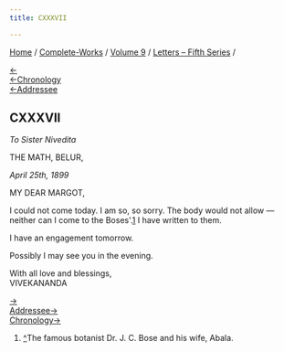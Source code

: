 ```yaml
---
title: CXXXVII

---
```

<div>

[Home](../../../index.htm) / [Complete-Works](../../complete_works.htm)
/ [Volume 9](../volume_9_contents.htm) / [Letters – Fifth
Series](letters_fifth_series_contents.htm) /

[←](136_sir.htm)  
[←Chronology](../../volume_7/epistles_third_series/43_madam.htm)  
[←Addressee](135_margot.htm)

## CXXXVII

*To Sister Nivedita*

THE MATH, BELUR,

*April 25th, 1899*

MY DEAR MARGOT,

I could not come today. I am so, so sorry. The body would not allow —
neither can I come to the Boses'.[1](#fn1) I have written to them.

I have an engagement tomorrow.

Possibly I may see you in the evening.

With all love and blessings,  
VIVEKANANDA

[→](138_christina.htm)  
[Addressee→](../../volume_6/epistles_second_series/148_margot.htm)  
[Chronology→](138_christina.htm)

</div>

1.  [^](#fn1_1)The famous botanist Dr. J. C. Bose and his wife, Abala.
